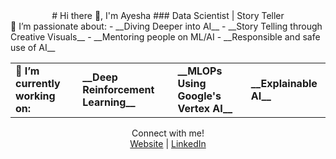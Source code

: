 <div align="center">
# Hi there 👋, I'm Ayesha
### Data Scientist | Story Teller
</div>

<table >
<tr>
  <td><b>🔭 I’m currently working on: </b></td>
  <td><b> __Deep Reinforcement Learning__ </b></td>
  <td><b> __MLOPs Using Google's Vertex AI__ </b></td>
  <td><b> __Explainable AI__</b></tr>
</tr>
</div>

<tr>
🌱 I’m passionate about: 
- __Diving Deeper into AI__ 
- __Story Telling through Creative Visuals__ 
- __Mentoring people on ML/AI
- __Responsible and safe use of AI__
</tr>
</table>
  
<div align="center">
  Connect with me!<br>
  <a href="https://ayeshanasim.github.io">Website</a> | <a href="https://www.linkedin.com/in/ayesha-nasim-b31819b5/">LinkedIn</a>
</div>
